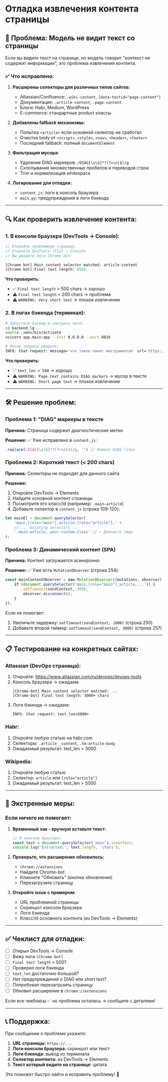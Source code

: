 # Отладка извлечения контента страницы

## 🐛 Проблема: Модель не видит текст со страницы

Если вы видите текст на странице, но модель говорит "контекст не содержит информации", это проблема извлечения контента.

### ✅ Что исправлено:

1. **Расширены селекторы для различных типов сайтов:**
   - Atlassian/Confluence: `.wiki-content`, `[data-testid="page-content"]`
   - Документация: `.article-content`, `.page-content`
   - Блоги: Habr, Medium, WordPress
   - E-commerce: стандартные product классы

2. **Добавлены fallback механизмы:**
   - Попытка `<article>` если основной селектор не сработал
   - Очистка body от `<script>`, `<style>`, `<nav>`, `<header>`, `<footer>`
   - Последний fallback: полный `documentElement`

3. **Фильтрация мусора:**
   - Удаление DIAG маркеров: `/DIAG[\s\S]*?(?=\n|$)/g`
   - Схлопывание множественных пробелов и переводов строк
   - Trim и нормализация whitespace

4. **Логирование для отладки:**
   - `content.js`: логи в консоль браузера
   - `main.py`: предупреждения в логи бэкенда

---

## 🔍 Как проверить извлечение контента:

### 1. В консоли браузера (DevTools → Console):

```javascript
// Откройте проблемную страницу
// Откройте DevTools (F12) → Console
// Вы увидите логи Chrome-bot:

[Chrome-bot] Main content selector matched: article-content
[Chrome-bot] Final text length: 8543
```

**Что проверить:**
- ✅ `Final text length` > 500 chars → хорошо
- ⚠️ `Final text length` < 200 chars → проблема
- ⚠️ `WARNING: Very short text` → плохое извлечение

### 2. В логах бэкенда (терминал):

```bash
# Запустите бэкенд и смотрите логи:
cd backend_lg
source .venv/bin/activate
uvicorn app.main:app --host 0.0.0.0 --port 8010

# После запроса увидите:
INFO: Chat request: message='что такое пакет инструментов' url='https://...' text_len=8543
```

**Что проверить:**
- ✅ `text_len > 500` → хорошо
- ⚠️ `WARNING: Page text contains DIAG markers` → мусор в тексте
- ⚠️ `WARNING: Short page text` → плохое извлечение

---

## 🛠️ Решение проблем:

### Проблема 1: "DIAG" маркеры в тексте

**Причина:** Страница содержит диагностические метки

**Решение:** ✅ Уже исправлено в `content.js`:
```javascript
.replace(/DIAG[\s\S]*?(?=\n|$)/g, '') // Remove DIAG lines
```

### Проблема 2: Короткий текст (< 200 chars)

**Причина:** Селекторы не подходят для данного сайта

**Решение:**
1. Откройте DevTools → Elements
2. Найдите основной контент страницы
3. Посмотрите его класс/id (например: `.main-article`)
4. Добавьте селектор в `content.js` (строка 109-120):

```javascript
let mainEl = document.querySelector(
    'main,[role="main"],article,[role="article"],' +
    // ... existing selectors ...
    '.main-article,.your-custom-class' // ← Добавьте сюда
);
```

### Проблема 3: Динамический контент (SPA)

**Причина:** Контент загружается асинхронно

**Решение:** ✅ Уже есть `MutationObserver` (строка 254):
```javascript
const mainContentObserver = new MutationObserver((mutations, observer) => {
    if (document.querySelector('main,[role="main"],article,...')) {
        setTimeout(sendContext, 300);
        observer.disconnect();
    }
});
```

Если не помогает:
1. Увеличьте задержку: `setTimeout(sendContext, 1000)` (строка 250)
2. Добавьте второй таймер: `setTimeout(sendContext, 3000)` (строка 257)

---

## 📋 Тестирование на конкретных сайтах:

### Atlassian (DevOps страница):

1. Откройте: https://www.atlassian.com/ru/devops/devops-tools
2. Консоль браузера → ожидаем:
   ```
   [Chrome-bot] Main content selector matched: ...
   [Chrome-bot] Final text length: 5000+ chars
   ```
3. Логи бэкенда → ожидаем:
   ```
   INFO: Chat request: text_len=5000+
   ```

### Habr:

1. Откройте любую статью на habr.com
2. Селекторы: `.article__content`, `.tm-article-body`
3. Ожидаемый результат: text_len > 3000

### Wikipedia:

1. Откройте любую статью
2. Селектор: `article` или `[role="article"]`
3. Ожидаемый результат: text_len > 5000

---

## 🚨 Экстренные меры:

### Если ничего не помогает:

1. **Временный хак - вручную вставьте текст:**
   ```javascript
   // В консоли браузера:
   const text = document.querySelector('main').innerText;
   console.log('Extracted:', text.length, 'chars');
   ```

2. **Проверьте, что расширение обновилось:**
   - `chrome://extensions`
   - Найдите Chrome-bot
   - Кликните "Обновить" (кнопка обновления)
   - Перезагрузите страницу

3. **Откройте issue с примером:**
   - URL проблемной страницы
   - Скриншот консоли браузера
   - Логи бэкенда
   - Класс/id основного контента (из DevTools → Elements)

---

## ✅ Чеклист для отладки:

- [ ] Открыл DevTools → Console
- [ ] Вижу логи `[Chrome-bot]`
- [ ] `Final text length` > 500?
- [ ] Проверил логи бэкенда
- [ ] `text_len` достаточно большой?
- [ ] Нет предупреждений о DIAG или short text?
- [ ] Попробовал перезагрузить страницу
- [ ] Обновил расширение в `chrome://extensions`

Если все чекбоксы ✅ но проблема осталась → сообщите с деталями!

---

## 📞 Поддержка:

При сообщении о проблеме укажите:
1. **URL страницы:** `https://...`
2. **Логи консоли браузера:** скриншот или текст
3. **Логи бэкенда:** вывод из терминала
4. **Селектор контента:** из DevTools → Elements
5. **Текст который видите на странице:** цитата

Это поможет быстро найти и исправить проблему! 🚀



